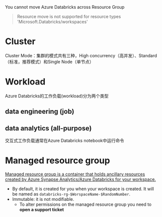 
You cannot move Azure Databricks across Resource Group
> Resource move is not supported for resource types 'Microsoft.Databricks/workspaces'

# Cluster

Cluster Mode：集群的模式共有三种，High concurrency（高并发）、Standard（标准，推荐模式）和Single Node（单节点）

# Workload
Azure Databricks的工作负载(workload)分为两个类型
## data engineering (job)

## data analytics (all-purpose)
交互式工作负载通常在Azure Databricks notebook中运行命令

# Managed resource group
[Managed resource group is a container that holds ancillary resources created by Azure Synapse Analytics/Azure Databricks for your workspace.](https://learn.microsoft.com/en-us/answers/questions/762405/synapseworkspace-managedrg-and-databricks-rg)
- By default, it is created for you when your workspace is created. It will be named as `databricks-rg-$WorspaceName-$RandomNumber`.
- Immutable: it is not modifiable.
    - To alter permissions on the managed resource group you need to **open a support ticket**